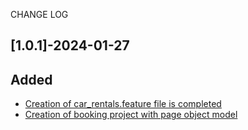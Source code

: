 CHANGE LOG
## [1.0.1]-2024-01-27

## Added
- [Creation of car_rentals.feature file is completed](https://inaracademy.atlassian.net/browse/T1-126)
- [Creation of booking project with page object model](https://inaracademy.atlassian.net/browse/T1-130)

